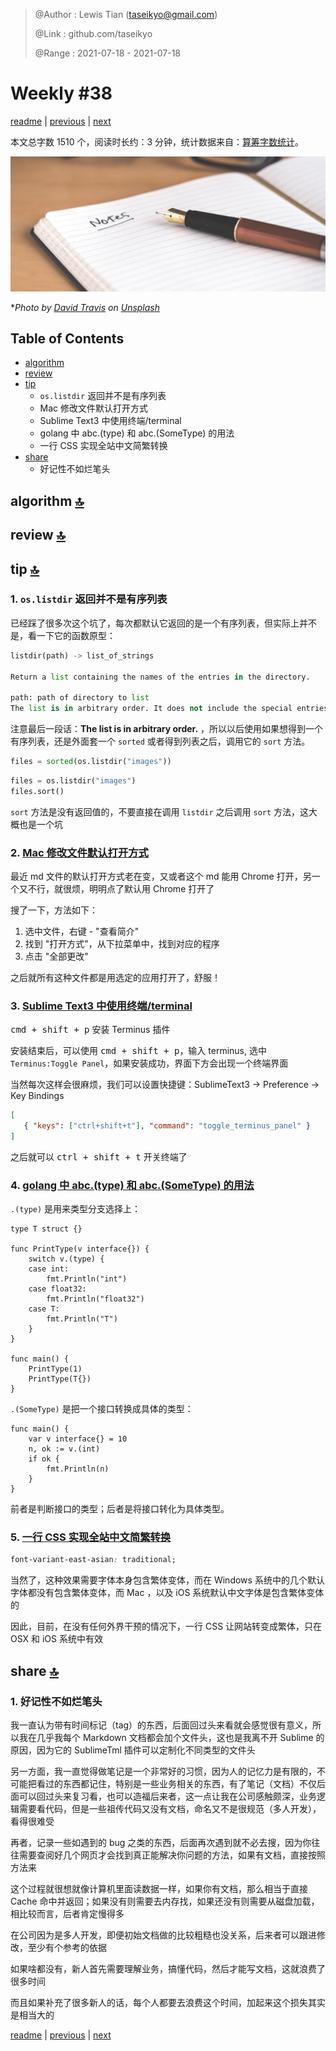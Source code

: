 > @Author  : Lewis Tian (taseikyo@gmail.com)
>
> @Link    : github.com/taseikyo
>
> @Range   : 2021-07-18 - 2021-07-18

# Weekly #38

[readme](../README.md) | [previous](202107W3.md) | [next](202107W5.md)

本文总字数 1510 个，阅读时长约：3 分钟，统计数据来自：[算筹字数统计](http://www.xiqei.com/tools?p=tj)。

![](../images/2021/07/david-travis-5bYxXawHOQg-unsplash.jpg)

\**Photo by [David Travis](https://unsplash.com/@dtravisphd) on [Unsplash](https://unsplash.com/photos/5bYxXawHOQg)*

## Table of Contents

- [algorithm](#algorithm-)
- [review](#review-)
- [tip](#tip-)
    - `os.listdir` 返回并不是有序列表
    - Mac 修改文件默认打开方式
    - Sublime Text3 中使用终端/terminal
    - golang 中 abc.(type) 和 abc.(SomeType) 的用法
    - 一行 CSS 实现全站中文简繁转换
- [share](#share-)
    - 好记性不如烂笔头

## algorithm [🔝](#weekly-38)

## review [🔝](#weekly-38)

## tip [🔝](#weekly-38)

### 1. `os.listdir` 返回并不是有序列表

已经踩了很多次这个坑了，每次都默认它返回的是一个有序列表，但实际上并不是，看一下它的函数原型：

```python
listdir(path) -> list_of_strings

Return a list containing the names of the entries in the directory.

path: path of directory to list
The list is in arbitrary order. It does not include the special entries '.' and '..' even if they are present in the directory.
```

注意最后一段话：**The list is in arbitrary order.** ，所以以后使用如果想得到一个有序列表，还是外面套一个 `sorted` 或者得到列表之后，调用它的 `sort` 方法。

```python
files = sorted(os.listdir("images"))
```

```python
files = os.listdir("images")
files.sort()
```

`sort` 方法是没有返回值的，不要直接在调用 `listdir` 之后调用 `sort` 方法，这大概也是一个坑

### 2. [Mac 修改文件默认打开方式](http://blog.itpub.net/69957697/viewspace-2726134)

最近 md 文件的默认打开方式老在变，又或者这个 md 能用 Chrome 打开，另一个又不行，就很烦，明明点了默认用 Chrome 打开了

搜了一下，方法如下：

1. 选中文件，右键 - "查看简介"
1. 找到 "打开方式"，从下拉菜单中，找到对应的程序
1. 点击 "全部更改"

之后就所有这种文件都是用选定的应用打开了，舒服！

### 3. [Sublime Text3 中使用终端/terminal](https://blog.csdn.net/yiyuzhan6325/article/details/105923270)

<kbd>cmd + shift + p</kbd> 安装 Terminus 插件

安装结束后，可以使用 <kbd>cmd + shift + p</kbd>，输入 terminus, 选中 `Terminus:Toggle Panel`，如果安装成功，界面下方会出现一个终端界面

当然每次这样会很麻烦，我们可以设置快捷键：SublimeText3 -> Preference -> Key Bindings

```json
[
   { "keys": ["ctrl+shift+t"], "command": "toggle_terminus_panel" }
]
```

之后就可以 <kbd>ctrl + shift + t</kbd> 开关终端了

### 4. [golang 中 abc.(type) 和 abc.(SomeType) 的用法](https://www.golangtc.com/t/55d0ac7fb09ecc645b000034)

`.(type)` 是用来类型分支选择上：

```golang
type T struct {}

func PrintType(v interface{}) {
    switch v.(type) {
    case int:
        fmt.Println("int")
    case float32:
        fmt.Println("float32")
    case T:
        fmt.Println("T")
    }
}

func main() {
    PrintType(1)
    PrintType(T{})
}
```

`.(SomeType)` 是把一个接口转换成具体的类型：

```golang
func main() {
    var v interface{} = 10
    n, ok := v.(int)
    if ok {
        fmt.Println(n)
    }
}
```

前者是判断接口的类型；后者是将接口转化为具体类型。

### 5. [一行 CSS 实现全站中文简繁转换](https://www.zhangxinxu.com/wordpress/2021/01/css-simplified-traditional-chinese/)

```css
font-variant-east-asian: traditional;
```

当然了，这种效果需要字体本身包含繁体变体，而在 Windows 系统中的几个默认字体都没有包含繁体变体，而 Mac ，以及 iOS 系统默认中文字体是包含繁体变体的

因此，目前，在没有任何外界干预的情况下，一行 CSS 让网站转变成繁体，只在 OSX 和 iOS 系统中有效

## share [🔝](#weekly-38)

### 1. 好记性不如烂笔头

我一直认为带有时间标记（tag）的东西，后面回过头来看就会感觉很有意义，所以我在几乎我每个 Markdown 文档都会加个文件头，这也是我离不开 Sublime 的原因，因为它的 SublimeTml 插件可以定制化不同类型的文件头

另一方面，我一直觉得做笔记是一个非常好的习惯，因为人的记忆力是有限的，不可能把看过的东西都记住，特别是一些业务相关的东西，有了笔记（文档）不仅后面可以回过头来复习看，也可以造福后来者，这一点让我在公司感触颇深，业务逻辑需要看代码，但是一些祖传代码又没有文档，命名又不是很规范（多人开发），看得很难受

再者，记录一些如遇到的 bug 之类的东西，后面再次遇到就不必去搜，因为你往往需要查阅好几个网页才会找到真正能解决你问题的方法，如果有文档，直接按照方法来

这个过程就很想就像计算机里面读数据一样，如果你有文档，那么相当于直接 Cache 命中并返回；如果没有则需要去内存找，如果还没有则需要从磁盘加载，相比较而言，后者肯定慢得多

在公司因为是多人开发，即便初始文档做的比较粗糙也没关系，后来者可以跟进修改，至少有个参考的依据

如果啥都没有，新人首先需要理解业务，搞懂代码，然后才能写文档，这就浪费了很多时间

而且如果补充了很多新人的话，每个人都要去浪费这个时间，加起来这个损失其实是相当大的

[readme](../README.md) | [previous](202107W3.md) | [next](202107W5.md)
